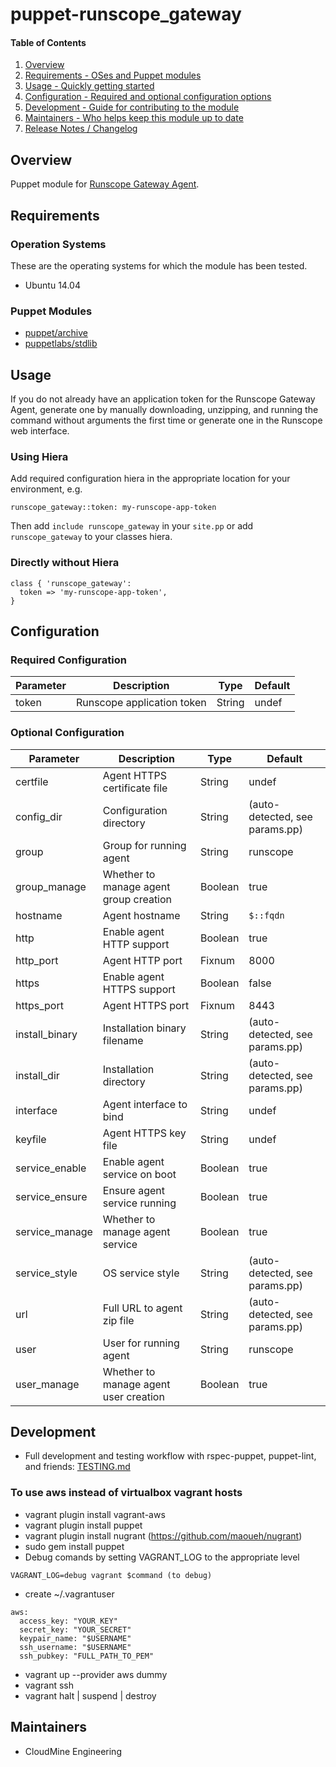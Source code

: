 # puppet-runscope_gateway

#### Table of Contents

1. [Overview](#overview)
2. [Requirements - OSes and Puppet modules](#requirements)
3. [Usage - Quickly getting started](#usage)
4. [Configuration - Required and optional configuration options](#configuration)
5. [Development - Guide for contributing to the module](#development)
6. [Maintainers - Who helps keep this module up to date](#maintainers)
7. [Release Notes / Changelog](CHANGELOG.md)

## Overview

Puppet module for [Runscope Gateway Agent](https://www.runscope.com/docs/gateway-agent).

## Requirements

### Operation Systems

These are the operating systems for which the module has been tested.

* Ubuntu 14.04

### Puppet Modules

* [puppet/archive](https://forge.puppetlabs.com/puppet/archive)
* [puppetlabs/stdlib](https://forge.puppetlabs.com/puppetlabs/stdlib)

## Usage

If you do not already have an application token for the Runscope Gateway Agent, generate one by manually downloading, unzipping, and running the command without arguments the first time or generate one in the Runscope web interface.

### Using Hiera

Add required configuration hiera in the appropriate location for your environment, e.g.

```
runscope_gateway::token: my-runscope-app-token
```

Then add `include runscope_gateway` in your `site.pp` or add `runscope_gateway` to your classes hiera.

### Directly without Hiera

```
class { 'runscope_gateway':
  token => 'my-runscope-app-token',
}
```

## Configuration

### Required Configuration

Parameter | Description | Type | Default
-----|-------------|------|--------
token | Runscope application token | String | undef

### Optional Configuration

Parameter | Description | Type | Default
-----|-------------|------|--------
certfile | Agent HTTPS certificate file | String | undef
config_dir | Configuration directory | String | (auto-detected, see params.pp)
group | Group for running agent | String | runscope
group_manage | Whether to manage agent group creation | Boolean | true
hostname | Agent hostname | String | `$::fqdn`
http | Enable agent HTTP support | Boolean | true
http_port | Agent HTTP port | Fixnum | 8000
https | Enable agent HTTPS support | Boolean | false
https_port | Agent HTTPS port | Fixnum | 8443
install_binary | Installation binary filename | String | (auto-detected, see params.pp)
install_dir | Installation directory | String | (auto-detected, see params.pp)
interface | Agent interface to bind | String | undef
keyfile | Agent HTTPS key file | String | undef
service_enable | Enable agent service on boot | Boolean | true
service_ensure | Ensure agent service running | Boolean | true
service_manage | Whether to manage agent service | Boolean | true
service_style | OS service style | String | (auto-detected, see params.pp)
url | Full URL to agent zip file | String | (auto-detected, see params.pp)
user | User for running agent | String | runscope
user_manage | Whether to manage agent user creation | Boolean | true

## Development

* Full development and testing workflow with rspec-puppet, puppet-lint, and friends: [TESTING.md](TESTING.md)

### To use aws instead of virtualbox vagrant hosts
* vagrant plugin install vagrant-aws
* vagrant plugin install puppet
* vagrant plugin install nugrant (https://github.com/maoueh/nugrant)
* sudo gem install puppet
* Debug comands by setting VAGRANT_LOG to the appropriate level
```
VAGRANT_LOG=debug vagrant $command (to debug)
```
* create ~/.vagrantuser
```
aws:
  access_key: "YOUR_KEY"
  secret_key: "YOUR_SECRET"
  keypair_name: "$USERNAME"
  ssh_username: "$USERNAME"
  ssh_pubkey: "FULL_PATH_TO_PEM"
```
* vagrant up --provider aws dummy
* vagrant ssh
* vagrant halt | suspend | destroy

## Maintainers

* CloudMine Engineering
